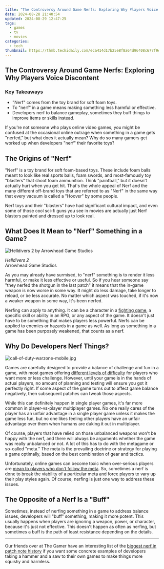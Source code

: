 ```yaml
---
title: "The Controversy Around Game Nerfs: Exploring Why Players Voice Discontent"
date: 2024-08-28 21:40:54
updated: 2024-08-29 12:47:25
tags:
  - games
  - tv
  - movies
categories:
  - tech
thumbnail: https://thmb.techidaily.com/eca414d17b25e8f8a64d96408c677f9d5871694def811f8f7c4b963f5242cb3d.jpg
---
```


## The Controversy Around Game Nerfs: Exploring Why Players Voice Discontent

### Key Takeaways

* "Nerf" comes from the toy brand for soft foam toys.
* To "nerf" in a game means making something less harmful or effective.
* Developers nerf to balance gameplay, sometimes they buff things to improve items or skills instead.

 If you're not someone who plays online video games, you might be confused at the occasional online outrage when something in a game gets "nerfed," but what does it actually mean? Why do so many gamers get worked up when developers "nerf" their favorite toys?

##  The Origins of "Nerf"

 "Nerf" is a toy brand for soft foam-based toys. These include foam balls meant to look like real sports balls, foam swords, and most-famously toy "blasters" that shoot foam ammunition. Think "paintball," but it doesn't actually hurt when you get hit. That's the whole appeal of Nerf and the many different off-brand toys that are referred to as "Nerf" in the same way that every vacuum is called a "Hoover" by some people.

 Nerf toys and their "blasters" have had significant cultural impact, and even some of those cool sci-fi guns you see in movies are actually just Nerf blasters painted and dressed up to look real.

##  What Does It Mean to "Nerf" Something in a Game?

![Helldivers 2 by Arrowhead Game Studios](https://static1.howtogeekimages.com/wordpress/wp-content/uploads/2024/03/helldivers2.jpg) 

_Helldivers 2_  
Arrowhead Game Studios

 As you may already have surmised, to "nerf" something is to render it less harmful, or make it less effective or useful. So if you hear someone say "they nerfed the shotgun in the last patch" it means that the in-game weapon is now worse in some way. It might do less damage, take longer to reload, or be less accurate. No matter which aspect was touched, if it's now a weaker weapon in some way, It's been nerfed.

 Nerfing can apply to anything. It can be a character in a [fighting game](https://iphone-unlock.techidaily.com/how-do-you-unlock-your-apple-iphone-11-pro-learn-all-4-methods-drfone-by-drfone-ios/), a specific skill or ability in an RPG, or any aspect of the game. It doesn't just have to be something that makes players less powerful. Nerfs can be applied to enemies or hazards in a game as well. As long as something in a game has been purposely weakened, that counts as a nerf.

##  Why Do Developers Nerf Things?

![call-of-duty-warzone-mobile.jpg](https://static1.howtogeekimages.com/wordpress/wp-content/uploads/sharedimages/2024/05/call-of-duty-warzone-mobile.jpg) 

 Games are carefully designed to provide a balance of challenge and fun in a game, with most games offering [different levels of difficulty](https://phone-solutions.techidaily.com/free-electronic-signatures-for-word-2023-by-ldigisigner-sign-a-word-sign-a-word/) for players who want more or less challenge. However, until your game is in the hands of actual players, no amount of planning and testing will ensure you got it perfectly right. If some aspect of the game turns out to affect game balance negatively, then subsequent patches can tweak those aspects.

 While this can definitely happen in single player games, it's far more common in player-vs-player multiplayer games. No one really cares of the player has an unfair advantage in a single player game unless it makes the game less fun, but no one likes feeling other players have an unfair advantage over them when humans are duking it out in multiplayer.

 Of course, players that have relied on those unbalanced weapons won't be happy with the nerf, and there will always be arguments whether the game was really unbalanced or not. A lot of this has to do with the metagame or so-called "meta." The meta is the prevailing doctrine or strategy for playing a game optimally, based on the best combination of gear and tactics.

 Unfortunately, online games can become toxic when over-serious players are [mean to players who don't follow the meta](https://www.ign.com/articles/helldivers-2-players-are-kicking-teammates-who-dont-have-meta-loadouts). So, sometimes a nerf is done to break the viability of a particular meta and force players to vary up their play styles again. Of course, nerfing is just one way to address these issues.

##  The Opposite of a Nerf Is a "Buff"

 Sometimes, instead of nerfing something in a game to address balance issues, developers will "buff" something, making it more potent. This usually happens when players are ignoring a weapon, power, or character, because it's just not effective. This doesn't happen as often as nerfing, but sometimes a buff is the path of least resistance depending on the details.

---

 Our friends over at The Gamer have an interesting list of the [biggest nerf in patch note history](https://www.thegamer.com/biggest-nerfs-patch-note-history/) if you want some concrete examples of developers taking a hammer and a saw to their own games to make things more squishy and harmless.

<ins class="adsbygoogle"
     style="display:block"
     data-ad-format="autorelaxed"
     data-ad-client="ca-pub-7571918770474297"
     data-ad-slot="1223367746"></ins>



<ins class="adsbygoogle"
     style="display:block"
     data-ad-client="ca-pub-7571918770474297"
     data-ad-slot="8358498916"
     data-ad-format="auto"
     data-full-width-responsive="true"></ins>
